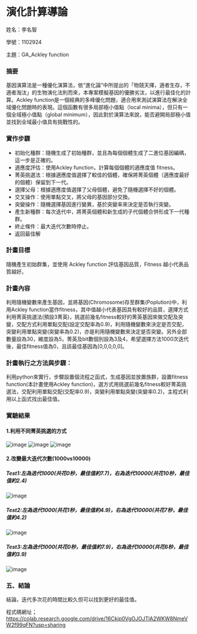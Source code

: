 # 演化計算導論
姓名：李名智

學號：1102924

主題：GA_Ackley function
### 摘要
基因演算法是一種優化演算法，依“進化論”中所提出的「物競天擇，適者生存，不適者淘汰」的生物演化法則而來，本專案模擬基因的優勝劣汰，以進行最佳化的計算。Ackley function是一個經典的多峰優化問題，適合用來測試演算法在解決全域優化問題時的表現。這個函數有很多局部極小值點（local minima），但只有一個全域極小值點（global minimum），因此對於演算法來說，能否避開局部極小值並找到全域最小值具有挑戰性的。
### 實作步驟
- 初始化種群：隨機生成了初始種群，並且為每個個體生成了二進位基因編碼，這一步是正確的。  
- 適應度評估：使用Ackley function，計算每個個體的適應度值 fitness。  
- 菁英挑選法：根據適應度值選擇了較佳的個體，確保將菁英個體（適應度最好的個體）保留到下一代。  
- 選擇父母：根據適應度值選擇了父母個體，避免了隨機選擇不好的個體。  
- 交叉操作：使用單點交叉，將父母的基因部分交換。  
- 突變操作：隨機選擇基因進行變異，基於突變率來決定是否執行突變。
- 產生新種群：每次迭代中，將菁英個體和新生成的子代個體合併形成下一代種群。
- 終止條件：最大迭代次數時停止。
- 返回最佳解
### 計畫目標
隨機產生初始群集，並使用 Ackley function 評估基因品質，Fitness 越小代表品質越好。
### 計畫內容
利用隨機變數來產生基因，並將基因(Chromosome)存至群集(Poplution)中，利用Ackley function當作fitness，其中值越小代表基因具有較好的品質，選擇方式利用菁英挑選法(預設3菁英)，挑選前幾名fitness較好的菁英基因來做交配及突變，交配方式利用單點交配(設定交配率為0.9)，利用隨機變數來決定是否交配，突變利用單點突變(突變率為0.2)，亦是利用隨機變數來決定是否突變。另外全部數量設為30，維度設為5，菁英及bit數個別設為3及4，希望選擇方法1000次迭代後，最佳fitness值為0，且該最佳基因為[0,0,0,0,0]。
### 計畫執行之方法與步驟：
利用python來實行，步驟設置個流程之函式，生成基因並放置族群，設置fitness function(本計畫使用Ackley function)，選方式用挑選前幾名fitness較好菁英挑選法，交配利用單點交配(交配率0.9)，突變利用單點突變(突變率0.2)，主程式利用以上函式找出最佳值。

### 實驗結果
#### 1.利用不同菁英挑選的方式
![image](https://github.com/user-attachments/assets/05f5710f-bcb0-4156-bd8f-d40b3be345ca)
![image](https://github.com/user-attachments/assets/5419297e-6bd2-4fed-b2c1-2f3c10d8eefe)
![image](https://github.com/user-attachments/assets/9a5b49e1-f5aa-4906-8735-f0c753f85432)

#### 2.改變最大迭代次數(1000vs10000)


##### Test1:左為迭代1000(共花0秒，最佳值約7.7)，右為迭代10000(共花10秒，最佳值約2.4)

![image](https://github.com/user-attachments/assets/563959ed-3bc8-4a24-91a8-8a1a9bebc300)

##### Test2:左為迭代1000(共花1秒，最佳值約4.9)，右為迭代10000(共花7秒，最佳值約4.2)

![image](https://github.com/user-attachments/assets/9b9d562a-bae8-4739-b8df-5f0e55e6e203)

##### Test3:左為迭代1000(共花0秒，最佳值約7.9)，右為迭代10000(共花6秒，最佳值約3.9)

![image](https://github.com/user-attachments/assets/f9cfab4f-5ddb-4535-ad3d-e8413a0d8d6b)

### 五、結論
結論，迭代多次花的時間比較久但可以找到更好的最佳值。

程式碼網址；https://colab.research.google.com/drive/16Ckip0VgOJOJTlA2WKW8NmeVW2f99qFN?usp=sharing
